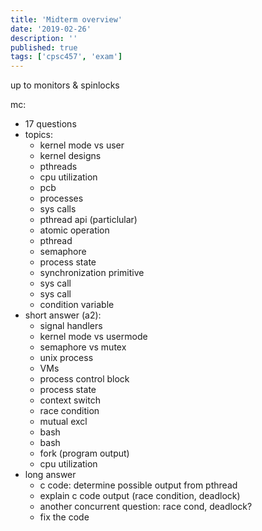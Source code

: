 ```yaml
---
title: 'Midterm overview'
date: '2019-02-26'
description: ''
published: true
tags: ['cpsc457', 'exam']
---
```


up to monitors & spinlocks

mc:

- 17 questions
- topics:
  - kernel mode vs user
  - kernel designs
  - pthreads
  - cpu utilization
  - pcb
  - processes
  - sys calls
  - pthread api (particlular)
  - atomic operation
  - pthread
  - semaphore
  - process state
  - synchronization primitive
  - sys call
  - sys call
  - condition variable
- short answer (a2):
  - signal handlers
  - kernel mode vs usermode
  - semaphore vs mutex
  - unix process
  - VMs
  - process control block
  - process state
  - context switch
  - race condition
  - mutual excl
  - bash
  - bash
  - fork (program output)
  - cpu utilization
- long answer
  - c code: determine possible output from pthread
  - explain c code output (race condition, deadlock)
  - another concurrent question: race cond, deadlock?
  - fix the code
